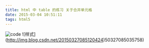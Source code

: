 ```yaml
---
title: html 中 table 的练习 关于合并单元格
date: 2015-03-04 10:51:11
tags: html5
---
```

![code](http://img.blog.csdn.net/20150327085313696)
![样式]
(http://img.blog.csdn.net/20150327085120424)50327085035758)